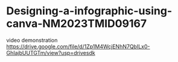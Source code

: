 # Designing-a-infographic-using-canva-NM2023TMID09167
video demonstration
https://drive.google.com/file/d/1Zp1M4WcjENhN7QbILx0-GhIajbUUTGTm/view?usp=drivesdk
